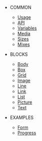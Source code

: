 * COMMON

  * [Usage](/common/usage.md)
  * [API](/base/api.md)
  * [Variables](/base/variables.md)
  * [Media](/base/media.md)
  * [Sizes](/base/sizes.md)
  * [Mixes](/common/mixes.md)

* BLOCKS
  * [Body](packages/evokit-body/)
  * [Box](packages/evokit-box/)
  * [Grid](packages/evokit-grid/)
  * [Image](packages/evokit-image/)
  * [Line](packages/evokit-line/)
  * [Link](packages/evokit-link/)
  * [List](packages/evokit-list/)
  * [Picture](packages/evokit-picture/)
  * [Text](packages/evokit-text/)

* EXAMPLES

  * [Form](complex/form.md)
  * [Progress](complex/progress.md)
  <!-- * [Card](complex/card.md) -->
